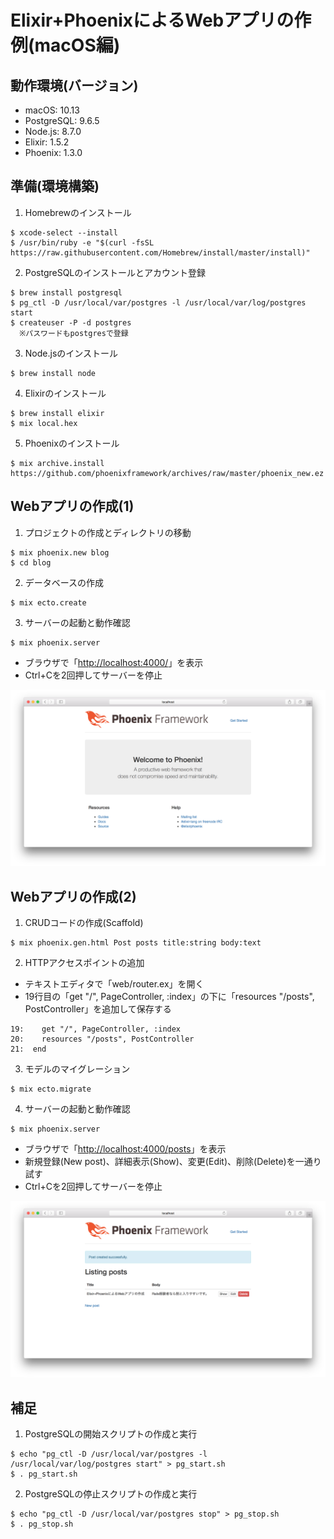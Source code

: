 # Elixir+PhoenixによるWebアプリの作例(macOS編)

## 動作環境(バージョン)
- macOS: 10.13
- PostgreSQL: 9.6.5
- Node.js: 8.7.0
- Elixir: 1.5.2
- Phoenix: 1.3.0

## 準備(環境構築)

1. Homebrewのインストール
```
$ xcode-select --install
$ /usr/bin/ruby -e "$(curl -fsSL https://raw.githubusercontent.com/Homebrew/install/master/install)"
```

2. PostgreSQLのインストールとアカウント登録
```
$ brew install postgresql
$ pg_ctl -D /usr/local/var/postgres -l /usr/local/var/log/postgres start
$ createuser -P -d postgres
  ※パスワードもpostgresで登録
```

3. Node.jsのインストール
```
$ brew install node
```

4. Elixirのインストール
```
$ brew install elixir
$ mix local.hex
```

5. Phoenixのインストール
```
$ mix archive.install https://github.com/phoenixframework/archives/raw/master/phoenix_new.ez
```

## Webアプリの作成(1)

1. プロジェクトの作成とディレクトリの移動
```
$ mix phoenix.new blog
$ cd blog
```

2. データベースの作成
```
$ mix ecto.create
```

3. サーバーの起動と動作確認
```
$ mix phoenix.server
```
  - ブラウザで「[http://localhost:4000/](http://localhost:4000/)」を表示
  - Ctrl+Cを2回押してサーバーを停止

  ![img01.png](https://raw.githubusercontent.com/ht0919/blog/master/images/img01.png)


## Webアプリの作成(2)

1. CRUDコードの作成(Scaffold)
```
$ mix phoenix.gen.html Post posts title:string body:text
```

2. HTTPアクセスポイントの追加
  - テキストエディタで「web/router.ex」を開く
  - 19行目の「get "/", PageController, :index」の下に「resources "/posts", PostController」を追加して保存する
```
19:    get "/", PageController, :index
20:    resources "/posts", PostController
21:  end
```

3. モデルのマイグレーション
```
$ mix ecto.migrate
```

4. サーバーの起動と動作確認
```
$ mix phoenix.server
```
  - ブラウザで「[http://localhost:4000/posts](http://localhost:4000/posts)」を表示
  - 新規登録(New post)、詳細表示(Show)、変更(Edit)、削除(Delete)を一通り試す
  - Ctrl+Cを2回押してサーバーを停止

  ![img02.png](https://raw.githubusercontent.com/ht0919/blog/master/images/img02.png)


## 補足

1. PostgreSQLの開始スクリプトの作成と実行
```
$ echo "pg_ctl -D /usr/local/var/postgres -l /usr/local/var/log/postgres start" > pg_start.sh
$ . pg_start.sh
```

2. PostgreSQLの停止スクリプトの作成と実行
```
$ echo "pg_ctl -D /usr/local/var/postgres stop" > pg_stop.sh
$ . pg_stop.sh
```
